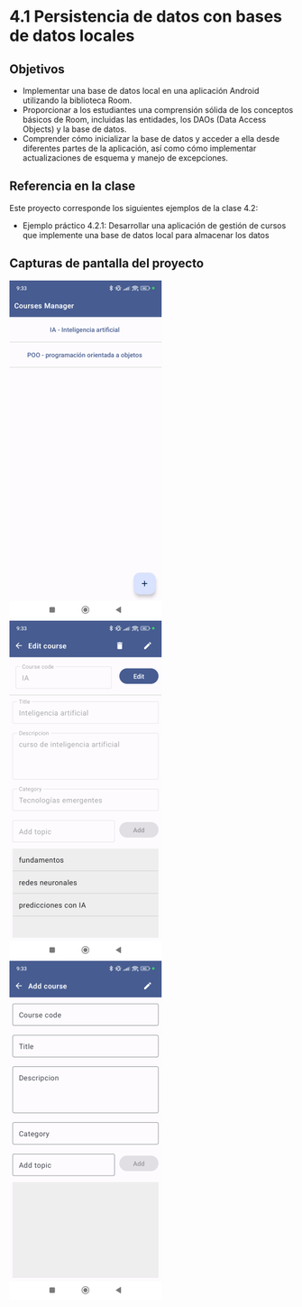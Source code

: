 # 4.1 Persistencia de datos con bases de datos locales
## Objetivos
- Implementar una base de datos local en una aplicación Android utilizando la biblioteca Room.
- Proporcionar a los estudiantes una comprensión sólida de los conceptos básicos de Room, incluidas las entidades, los DAOs (Data Access Objects) y la base de datos.
- Comprender cómo inicializar la base de datos y acceder a ella desde diferentes partes de la aplicación, así como cómo implementar actualizaciones de esquema y manejo de excepciones. 

## Referencia en la clase
Este proyecto corresponde los siguientes ejemplos de la clase 4.2:
- Ejemplo práctico 4.2.1: Desarrollar una aplicación de gestión de cursos que implemente una base de datos local para almacenar los datos

## Capturas de pantalla del proyecto
![Alt text](https://github.com/vareladev/pdm2024/blob/main/projectscreenshots/clase42-1.png)
![Alt text](https://github.com/vareladev/pdm2024/blob/main/projectscreenshots/clase42-2.png)
![Alt text](https://github.com/vareladev/pdm2024/blob/main/projectscreenshots/clase42-3.png)


